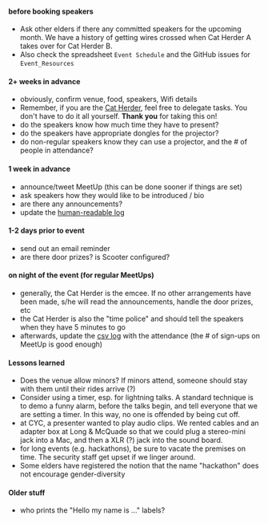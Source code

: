 
#### before booking speakers

* Ask other elders if there any committed speakers for the upcoming month. We have a history of getting wires crossed when Cat Herder A takes over for Cat Herder B.
* Also check the spreadsheet `Event Schedule` and the GitHub issues for `Event_Resources`

#### 2+ weeks in advance

* obviously, confirm venue, food, speakers, Wifi details
* Remember, if you are the [Cat Herder](https://en.wikipedia.org/wiki/Herding_cats), feel free to delegate tasks. You don't have to do it all yourself. **Thank you** for taking this on!
* do the speakers know how much time they have to present?
* do the speakers have appropriate dongles for the projector?
* do non-regular speakers know they can use a projector, and the # of people in attendance?

#### 1 week in advance

* announce/tweet MeetUp (this can be done sooner if things are set)
* ask speakers how they would like to be introduced / bio
* are there any announcements?
* update the [human-readable log](https://github.com/peidevs/Event_Resources/blob/master/MeetUps.md)

#### 1-2 days prior to event

* send out an email reminder
* are there door prizes? is Scooter configured?

#### on night of the event (for regular MeetUps)

* generally, the Cat Herder is the emcee. If no other arrangements have been made, s/he will read the announcements, handle the door prizes, etc
* the Cat Herder is also the "time police" and should tell the speakers when they have 5 minutes to go
* afterwards, update the [csv log](https://github.com/peidevs/Event_Resources/blob/master/MeetUps.csv) with the attendance (the # of sign-ups on MeetUp is good enough)

#### Lessons learned
* Does the venue allow minors? If minors attend, someone should stay with them until their rides arrive (?)
* Consider using a timer, esp. for lightning talks. A standard technique is to demo a funny alarm, before the talks begin, and tell everyone that we are setting a timer. In this way, no one is offended by being cut off.
* at CYC, a presenter wanted to play audio clips. We rented cables and an adapter box at Long & McQuade so that we could plug a stereo-mini jack into a Mac, and then a XLR (?) jack into the sound board.
* for long events (e.g. hackathons), be sure to vacate the premises on time. The security staff get upset if we linger around.
* Some elders have registered the notion that the name "hackathon" does not encourage gender-diversity

#### Older stuff
* who prints the "Hello my name is ..." labels? 
